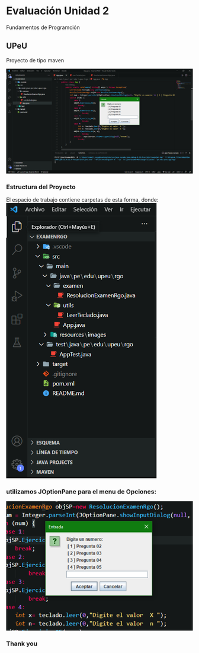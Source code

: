 # Evaluación Unidad 2
Fundamentos de Programción
## UPeU
Proyecto de tipo maven  

![img 1](/src/main/resources/images/img1.png)

### Estructura del Proyecto  
El espacio de trabajo contiene carpetas de esta forma, donde:
![img 2](/src/main/resources/images/img2.png)

### utilizamos JOptionPane para el menu de Opciones:
![img 3](/src/main/resources/images/img3.png)

### Thank you